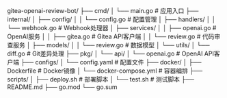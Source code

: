 gitea-openai-review-bot/
├── cmd/
│   └── main.go                    # 应用入口
├── internal/
│   ├── config/
│   │   └── config.go              # 配置管理
│   ├── handlers/
│   │   └── webhook.go             # Webhook处理器
│   ├── services/
│   │   ├── openai.go              # OpenAI服务
│   │   ├── gitea.go               # Gitea API客户端
│   │   └── review.go              # 代码审查服务
│   ├── models/
│   │   └── review.go              # 数据模型
│   └── utils/
│       └── diff.go                # Git差异处理
├── pkg/
│   └── api/
│       └── openai.go              # OpenAI API客户端
├── configs/
│   └── config.yaml                # 配置文件
├── docker/
│   ├── Dockerfile                 # Docker镜像
│   └── docker-compose.yml         # 容器编排
├── scripts/
│   ├── deploy.sh                  # 部署脚本
│   └── test.sh                    # 测试脚本
├── README.md
├── go.mod
└── go.sum